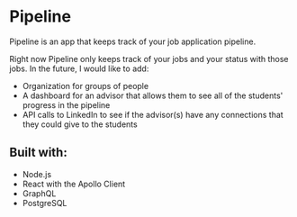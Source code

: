 # Pipeline

Pipeline is an app that keeps track of your job application pipeline.

Right now Pipeline only keeps track of your jobs and your status with those jobs. In the future, I would like to add:
- Organization for groups of people
- A dashboard for an advisor that allows them to see all of the students' progress in the pipeline
- API calls to LinkedIn to see if the advisor(s) have any connections that they could give to the students

## Built with:
- Node.js
- React with the Apollo Client
- GraphQL
- PostgreSQL

